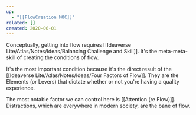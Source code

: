 ```yaml
---
up:
  - "[[FlowCreation MOC]]"
related: []
created: 2020-06-01
---
```


Conceptually, getting into flow requires [[Ideaverse Lite/Atlas/Notes/Ideas/Balancing Challenge and Skill]]. It's the meta-meta-skill of creating the conditions of flow.

It's the most important condition because it's the direct result of the [[Ideaverse Lite/Atlas/Notes/Ideas/Four Factors of Flow]]. They are the Elements (or Levers) that dictate whether or not you're having a quality experience.

The most notable factor we can control here is [[Attention (re Flow)]]. Distractions, which are everywhere in modern society, are the bane of flow. 
